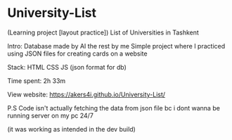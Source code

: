 # University-List
(Learning project [layout practice]) List of Universities in Tashkent

Intro:
Database made by AI the rest by me
Simple project where I practiced using JSON files for creating cards on a website

Stack: HTML CSS JS (json format for db)

Time spent: 2h 33m

View website: https://akers4i.github.io/University-List/

P.S Code isn't actually fetching the data from json file bc i dont wanna be running server on my pc 24/7

(it was working as intended in the dev build)
